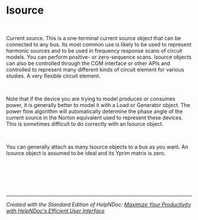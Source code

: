 # Isource 

&nbsp;

Current source. This is a one-terminal current source object that can be connected to any bus. Its most common use is likely to be used to represent harmonic sources and to be used in frequency response scans of circuit models. You can perform positive- or zero-sequence scans. Isource objects can also be controlled through the COM interface or other APIs and controlled to represent many different kinds of circuit element for various studies. A very flexible circuit element.

&nbsp;

Note that if the device you are trying to model produces or consumes power, it is generally better to model it with a Load or Generator object. The power flow algorithm will automatically determine the phase angle of the current source in the Norton equivalent used to represent these devices. This is sometimes difficult to do correctly with an Isource object.

&nbsp;

You can generally attach as many Isource objects to a bus as you want. An Isource object is assumed to be ideal and its Yprim matrix is zero.

&nbsp;

&nbsp;

&nbsp;


***
_Created with the Standard Edition of HelpNDoc: [Maximize Your Productivity with HelpNDoc's Efficient User Interface](<https://www.helpndoc.com/feature-tour/stunning-user-interface/>)_
